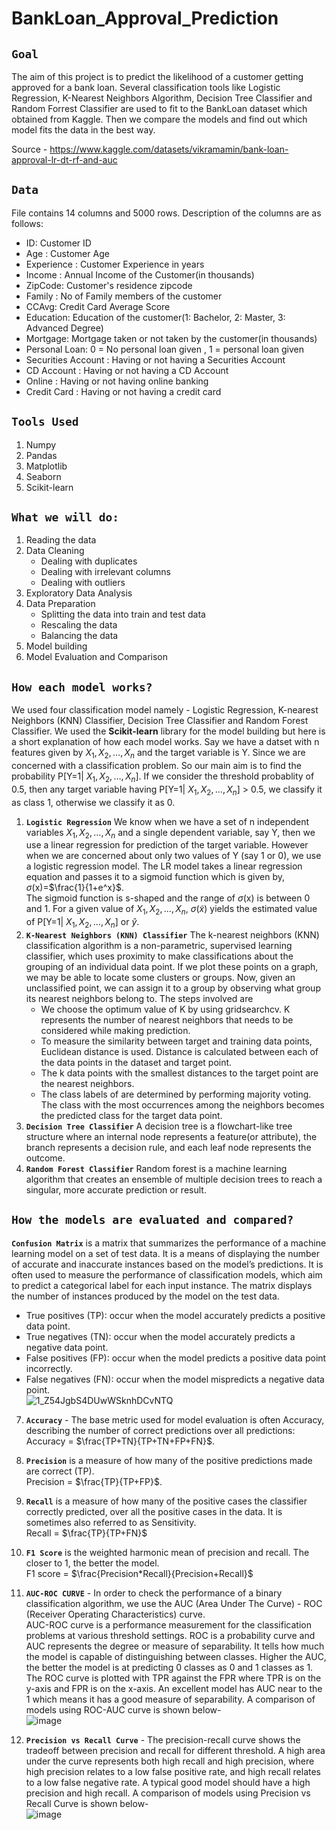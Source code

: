 # **BankLoan_Approval_Prediction**
## **`Goal`**
The aim of this project is to predict the likelihood of a customer getting approved for a bank loan. Several classification tools like Logistic Regression, K-Nearest Neighbors Algorithm, Decision Tree Classifier and Random Forrest Classifier are used to fit to the BankLoan dataset which obtained from Kaggle. Then we compare the models and find out which model fits the data in the best way.

Source - https://www.kaggle.com/datasets/vikramamin/bank-loan-approval-lr-dt-rf-and-auc

## **`Data`**
File contains 14 columns and 5000 rows. Description of the columns are as follows:
- ID: Customer ID
- Age : Customer Age
- Experience : Customer Experience in years
- Income : Annual Income of the Customer(in thousands)
- ZipCode: Customer's residence zipcode
- Family : No of Family members of the customer
- CCAvg: Credit Card Average Score
- Education: Education of the customer(1: Bachelor, 2: Master, 3: Advanced Degree)
- Mortgage: Mortgage taken or not taken by the customer(in thousands)
- Personal Loan: 0 = No personal loan given , 1 = personal loan given
- Securities Account : Having or not having a Securities Account
- CD Account : Having or not having a CD Account
- Online : Having or not having online banking
- Credit Card : Having or not having a credit card
## **`Tools Used`**
1. Numpy
2. Pandas
3. Matplotlib
4. Seaborn
5. Scikit-learn
## **`What we will do:`**
1. Reading the data
2. Data Cleaning
   - Dealing with duplicates
   - Dealing with irrelevant columns
   - Dealing with outliers  
4. Exploratory Data Analysis
5. Data Preparation
   - Splitting the data into train and test data
   - Rescaling the data
   - Balancing the data
6. Model building
7. Model Evaluation and Comparison  
## **`How each model works? `** 
We used four classification model namely - Logistic Regression, K-nearest Neighbors (KNN) Classifier, Decision Tree Classifier and Random Forest Classifier. We used the **Scikit-learn** library for the model building but here is a short explanation of how each model works. 
Say we have a datset with n features given by $X_{1}, X_{2}, \dots, X_{n}$ and the target variable is Y. Since we are concerned with a classification problem. So our main aim is to find the probability P[Y=1| $X_{1}, X_{2}, \dots, X_{n}$]. If we consider the threshold probablity of 0.5, then any target variable having P[Y=1| $X_{1}, X_{2}, \dots, X_{n}$] > 0.5, we classify it as class 1, otherwise we classify it as 0.
1. **`Logistic Regression`**
   We know when we have a set of n independent variables $X_{1}, X_{2}, \dots, X_{n}$ and a single dependent variable, say Y, then we use a linear regression for prediction of the target variable. However when we are concerned about only two values of Y (say 1 or 0), we use a logistic regression model. The LR model takes a linear regression equation and passes it to a sigmoid function which is given by, </br> </t> $\sigma$(x)=$`\frac{1}{1+e^x}`$. </br> The sigmoid function is s-shaped and the range of $\sigma$(x) is between 0 and 1. For a given value of $X_{1}, X_{2}, \dots, X_{n}$, $\sigma$($\tilde{x}$) yields the estimated value of P[Y=1| $X_{1}, X_{2}, \dots, X_{n}$] or $\hat{y}$.
2. **`K-Nearest Neighbors (KNN) Classifier`**
   The k-nearest neighbors (KNN) classification algorithm is a non-parametric, supervised learning classifier, which uses proximity to make classifications about the grouping of an individual data point. If we plot these points on a graph, we may be able to locate some clusters or groups. Now, given an unclassified point, we can assign it to a group by observing what group its nearest neighbors belong to. The steps involved are
   - We choose the optimum value of K by using gridsearchcv. K represents the number of nearest neighbors that needs to be considered while making prediction.
   - To measure the similarity between target and training data points, Euclidean distance is used. Distance is calculated between each of the data points in the dataset and target point.
   - The k data points with the smallest distances to the target point are the nearest neighbors.
   -  The class labels of are determined by performing majority voting. The class with the most occurrences among the neighbors becomes the predicted class for the target data point.
3. **`Decision Tree Classifier`**
   A decision tree is a flowchart-like tree structure where an internal node represents a feature(or attribute), the branch represents a decision rule, and each leaf node represents the outcome.
4. **`Random Forest Classifier`**
   Random forest is a machine learning algorithm that creates an ensemble of multiple decision trees to reach a singular, more accurate prediction or result.
## **`How the models are evaluated and compared? `**
**`Confusion Matrix`** is a matrix that summarizes the performance of a machine learning model on a set of test data. It is a means of displaying the number of accurate and inaccurate instances based on the model’s predictions. It is often used to measure the performance of classification models, which aim to predict a categorical label for each input instance. The matrix displays the number of instances produced by the model on the test data.
   - True positives (TP): occur when the model accurately predicts a positive data point.
   - True negatives (TN): occur when the model accurately predicts a negative data point.
   - False positives (FP): occur when the model predicts a positive data point incorrectly.
   - False negatives (FN): occur when the model mispredicts a negative data point. </br>
   ![1_Z54JgbS4DUwWSknhDCvNTQ](https://github.com/AyantaniPaul/BankLoan_Approval_Prediction/assets/150261131/054bbb8b-eeb3-4abb-8dde-5883fc373c5c)

7. **`Accuracy`** - The base metric used for model evaluation is often Accuracy, describing the number of correct predictions over all predictions: </br> Accuracy =  $`\frac{TP+TN}{TP+TN+FP+FN}`$.
8. **`Precision`** is a measure of how many of the positive predictions made are correct (TP). </br> Precision = $`\frac{TP}{TP+FP}`$.
9. **`Recall`** is a measure of how many of the positive cases the classifier correctly predicted, over all the positive cases in the data. It is sometimes also referred to as Sensitivity. </br> Recall = $`\frac{TP}{TP+FN}`$
10. **`F1 Score`** is the weighted harmonic mean of precision and recall. The closer to 1, the better the model.</br> F1 score = $`\frac{Precision*Recall}{Precision+Recall}`$
11. **`AUC-ROC CURVE`** - In order to check the performance of a binary classification algorithm, we use the AUC (Area Under The Curve) - ROC (Receiver Operating Characteristics) curve. </br>
AUC-ROC curve is a performance measurement for the classification problems at various threshold settings. ROC is a probability curve and AUC represents the degree or measure of separability. It tells how much the model is capable of distinguishing between classes. Higher the AUC, the better the model is at predicting 0 classes as 0 and 1 classes as 1. The ROC curve is plotted with TPR against the FPR where TPR is on the y-axis and FPR is on the x-axis. An excellent model has AUC near to the 1 which means it has a good measure of separability. A comparison of models using ROC-AUC curve is shown below- </br>
![image](https://github.com/AyantaniPaul/BankLoan_Approval_Prediction/assets/150261131/e4f4ae78-ae59-44f4-86c9-f747160b4611)

13. **`Precision vs Recall Curve`** - The precision-recall curve shows the tradeoff between precision and recall for different threshold. A high area under the curve represents both high recall and high precision, where high precision relates to a low false positive rate, and high recall relates to a low false negative rate. A typical good model should have a high precision and high recall. A comparison of models using Precision vs Recall Curve is shown below- </br>
![image](https://github.com/AyantaniPaul/BankLoan_Approval_Prediction/assets/150261131/81f6fa2f-63f9-48e4-966d-b9e12c25f3eb)
